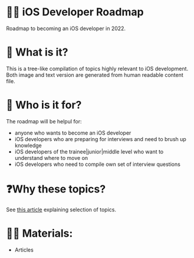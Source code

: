 # 👨‍💻 iOS Developer Roadmap

Roadmap to becoming an iOS developer in 2022.

# 🤔 What is it?

This is a tree-like compilation of topics highly relevant to iOS development. Both image and text version are generated from human readable content file.

# 👀 Who is it for?

The roadmap will be helpul for:

* anyone who wants to become an iOS developer
* iOS developers who are preparing for interviews and need to brush up knowledge
* iOS developers of the trainee|junior|middle level who want to understand where to move on
* iOS developers who need to compile own set of interview questions

# ❓Why these topics?

See [this article](https://medium.com/ios-os-x-development/ios-developer-roadmap-c9a24f413457) explaining selection of topics.

# 👨‍🎓 Materials:
- Articles
